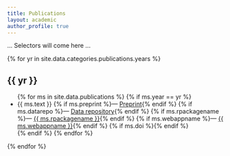 ```yaml
---
title: Publications
layout: academic
author_profile: true
---
```


... Selectors will come here ...

{% for yr in site.data.categories.publications.years %}
<h2 id="year-{{ yr }}">{{ yr }}</h2>
<ul>
  {% for ms in site.data.publications %}
  {% if ms.year == yr %}
  <li class="publ-type-{{ ms.type }} publ-auth-{{ ms.authorship }} publ-status-{{ ms.status }}">
    {{ ms.text }}
    {% if ms.preprint %}&mdash; <a href="{{ ms.preprint }}">Preprint</a>{% endif %}
    {% if ms.datarepo %}&mdash; <a href="{{ ms.datarepo }}">Data repository</a>{% endif %}
    {% if ms.rpackagename %}&mdash; <a href="{{ ms.rpackagelink }}">{{ ms.rpackagename }}</a>{% endif %}
    {% if ms.webappname %}&mdash; <a href="{{ ms.webapplink }}">{{ ms.webappname }}</a>{% endif %}
    {% if ms.doi %}<div data-badge-popover="bottom" style="display: inline-block;" data-badge-type="4" data-doi="{{ ms.doi }}" data-hide-no-mentions="true" class="altmetric-embed"></div>{% endif %}
    </li>
  {% endif %}
  {% endfor %}
</ul>
{% endfor %}

<script type='text/javascript' src='https://d1bxh8uas1mnw7.cloudfront.net/assets/embed.js'></script>
